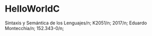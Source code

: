 # HelloWorldC
Sintaxis y Semántica de los Lenguajes/n;
K2051/n;
2017/n;
Eduardo Montecchia/n;
152.343-0/n;
